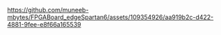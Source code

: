 

https://github.com/muneeb-mbytes/FPGABoard_edgeSpartan6/assets/109354926/aa919b2c-d422-4881-9fee-e8f66a165539


